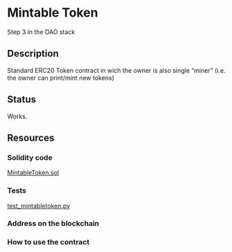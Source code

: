 # Mintable Token

Step 3 in the DAO stack

## Description

Standard ERC20 Token contract in wich the owner is also  single “miner” (i.e. the owner can print/mint new tokens)

## Status

Works. 

## Resources

### Solidity code

[MintableToken.sol](../daostack/contracts/MintableToken.sol)

### Tests

[test_mintabletoken.py](../daostack/tests/test_mintabletoken.py)

### Address on the blockchain

### How to use the contract

